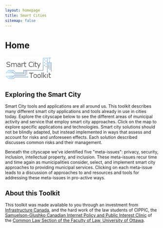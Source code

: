 ```yaml
---
layout: homepage
title: Smart Cities
sitemap: false
---
```


# Home

![](.gitbook/assets/smart-city-title_eng.png)

## Exploring the Smart City

Smart City tools and applications are all around us. This toolkit describes many different smart city applications and tools already in use in cities today. Explore the cityscape below to see the different areas of municipal activity and service that employ smart city approaches. Click on the map to explore specific applications and technologies. Smart city solutions should not be blindly adapted, but instead implemented in ways that assess and account for risks and unforeseen effects. Each solution described discusses common risks and their management.

Beneath the cityscape we've identified five "meta-issues": privacy, security, inclusion, intellectual property, and inclusion. These meta-issues recur time and time again as municipalities consider, select, and implement smart city approaches to providing municipal services. Clicking on each meta-issue leads to a discussion of approaches to and resources and tools for addressing these meta-issues in pro-active ways.

## About this Toolkit

This toolkit was made available to you through an investment from [Infrastructure Canada](https://www.infrastructure.gc.ca/cities-villes/index-eng.html), and the hard work of the law students of CIPPIC, the [Samuelson-Glushko Canadian Internet Policy and Public Interest Clinic](https://cippic.ca/) of the [Common Law Section of the Faculty of Law, University of Ottawa](https://commonlaw.uottawa.ca/en).

